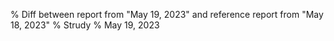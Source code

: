 % Diff between report from "May 19, 2023" and reference report from "May 18, 2023"
% Strudy
% May 19, 2023


